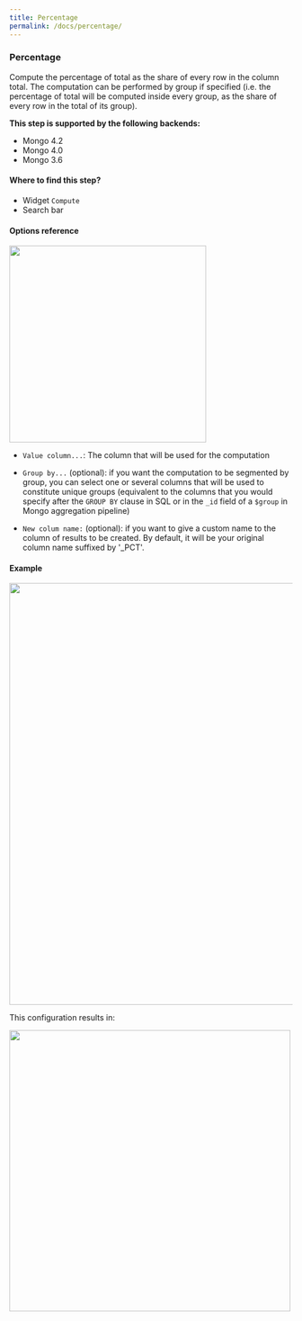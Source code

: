 ```yaml
---
title: Percentage
permalink: /docs/percentage/
---
```


### Percentage

Compute the percentage of total as the share of every row in the column total.
The computation can be performed by group if specified (i.e. the percentage of
total will be computed inside every group, as the share of every row in the
total of its group).

**This step is supported by the following backends:**

- Mongo 4.2
- Mongo 4.0
- Mongo 3.6

#### Where to find this step?

- Widget `Compute`
- Search bar

#### Options reference

<img src="../../img/docs/user-interface/percentage_step_form.jpg" width="350" />

- `Value column...`: The column that will be used for the computation

- `Group by...` (optional): if you want the computation to be segmented by
  group, you can select one or several columns that will be used to constitute
  unique groups (equivalent to the columns that you would specify after the
  `GROUP BY` clause in SQL or in the `_id` field of a `$group` in Mongo
  aggregation pipeline)

- `New colum name:` (optional): if you want to give a custom name to the column
  of results to be created. By default, it will be your original column name
  suffixed by '\_PCT'.

#### Example

<img src="../../img/docs/user-interface/percentage_example_conf.jpg" width="750" />

This configuration results in:

<img src="../../img/docs/user-interface/percentage_example_result.jpg" width="500" />
